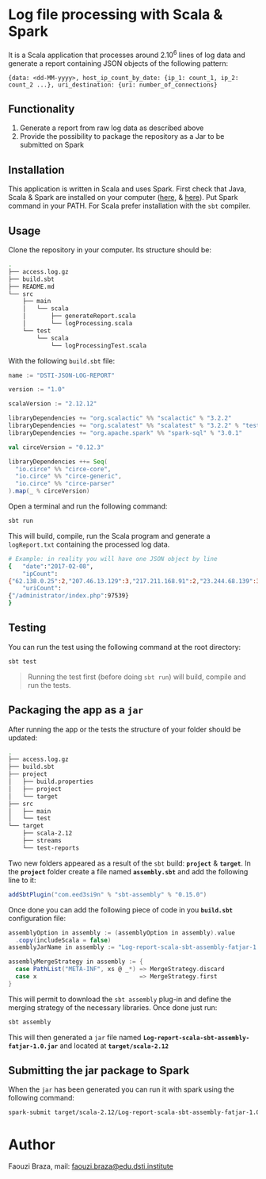 # Log file processing with Scala & Spark

It is a Scala application that processes around 2.10<sup>6</sup> lines of log data and generate a report containing JSON objects of the following pattern:

```
{data: <dd-MM-yyyy>, host_ip_count_by_date: {ip_1: count_1, ip_2: count_2 ...}, uri_destination: {uri: number_of_connections}
```



## Functionality

1. Generate a report from raw log data as described above
2. Provide the possibility to package the repository as a Jar to be submitted on Spark



## Installation

This application is written in Scala and uses Spark. First check that Java, Scala & Spark are installed on your computer ([here](https://www.scala-lang.org/download/), & [here](https://spark.apache.org/downloads.html)). Put Spark command in your PATH. For Scala prefer installation with the `sbt` compiler.



## Usage

Clone the repository in your computer. Its structure should be:

```bash
.
├── access.log.gz
├── build.sbt
├── README.md
└── src
    ├── main
    │   └── scala
    │       ├── generateReport.scala
    │       └── logProcessing.scala
    └── test
        └── scala
            └── logProcessingTest.scala
```

With the following `build.sbt` file:

```scala
name := "DSTI-JSON-LOG-REPORT"

version := "1.0"

scalaVersion := "2.12.12"

libraryDependencies += "org.scalactic" %% "scalactic" % "3.2.2"
libraryDependencies += "org.scalatest" %% "scalatest" % "3.2.2" % "test"
libraryDependencies += "org.apache.spark" %% "spark-sql" % "3.0.1"

val circeVersion = "0.12.3"

libraryDependencies ++= Seq(
  "io.circe" %% "circe-core",
  "io.circe" %% "circe-generic",
  "io.circe" %% "circe-parser"
).map(_ % circeVersion)
```

Open a terminal and run the following command:

```bash
sbt run
```

This will build, compile, run the Scala program and generate a  `logReport.txt` containing the processed log data.

```bash
# Example: in reality you will have one JSON object by line
{	"date":"2017-02-08",
	"ipCount":	
{"62.138.0.25":2,"207.46.13.129":3,"217.211.168.91":2,"23.244.68.139":3,"180.76.15.162":1,"195.22.126.193":6,"144.76.198.150":13,"52.53.171.141":1,"93.183.255.101":1,"180.76.15.150":1,"141.8.142.198":3,"178.250.244.92":1,"199.30.24.252":14,"180.76.15.11":1,"180.76.15.141":1,"66.249.66.155":1,"66.249.76.45":1,"50.0.131.119":2,"141.8.142.147":1,"207.46.13.230":1,"68.168.164.252":2,"77.75.79.101":1,"178.190.111.100":9,"207.46.13.152":2,"77.75.79.72":1,"180.76.15.140":1,"81.209.177.189":2,"77.75.78.171":1,"207.46.13.60":4,"43.229.12.12":1,"183.89.188.2":3,"178.165.130.164":44,"66.249.76.136":1,"206.169.185.30":2,"66.249.66.198":1,"149.56.83.40":97533,"151.80.18.236":8,"157.55.39.53":2,"77.75.77.101":1,"77.75.77.119":1,"23.229.104.238":1,"180.76.15.148":1,"96.8.113.69":2,"180.76.15.6":1,"62.210.162.209":1,"195.22.126.190":96,"207.46.13.219":1},
	"uriCount":
{"/administrator/index.php":97539}
}
```



## Testing

You can run the test using the following command at the root directory:

```bash
sbt test
```

> Running the test first (before doing `sbt run`) will build, compile and run the tests. 



## Packaging the app as a `jar`

After running the app or the tests the structure of your folder should be updated:

```bash
.
├── access.log.gz
├── build.sbt
├── project
│   ├── build.properties
│   ├── project
│   └── target
├── src
│   ├── main
│   └── test
└── target
    ├── scala-2.12
    ├── streams
    └── test-reports
```

Two new folders appeared as a result of the `sbt` build: **`project`** & **`target`**. In the **`project`** folder create a file named **`assembly.sbt`** and add the following line to it:

```scala
addSbtPlugin("com.eed3si9n" % "sbt-assembly" % "0.15.0")
```

Once done you can add the following piece of code in you **`build.sbt`** configuration file:

```scala
assemblyOption in assembly := (assemblyOption in assembly).value
  .copy(includeScala = false)
assemblyJarName in assembly := "Log-report-scala-sbt-assembly-fatjar-1.0.jar"

assemblyMergeStrategy in assembly := {
  case PathList("META-INF", xs @ _*) => MergeStrategy.discard
  case x                             => MergeStrategy.first
}
```

This will permit to download the `sbt assembly` plug-in and define the merging strategy of the necessary libraries. Once done just run:

```bash
sbt assembly
```

This will then generated a `jar` file named **`Log-report-scala-sbt-assembly-fatjar-1.0.jar`** and located at **`target/scala-2.12`**



## Submitting the jar package to Spark

When the `jar` has been generated you can run it with spark using the following command:

```bash
spark-submit target/scala-2.12/Log-report-scala-sbt-assembly-fatjar-1.0.jar
```



# Author

Faouzi Braza, mail: [faouzi.braza@edu.dsti.institute](mailto:faouzi.braza@edu.dsti.institute)

